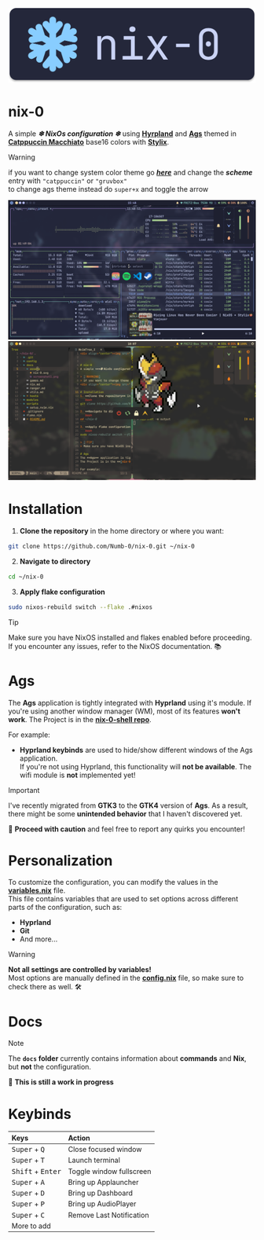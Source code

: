 <div align="center"><img src="./docs/assets/nix-0.svg"></div>


# nix-0
A simple ***❄ NixOs configuration ❄*** using [**Hyrpland**](https://github.com/hyprwm/Hyprland) and [**Ags**](https://github.com/Aylur/ags) themed in [**Catppuccin Macchiato**](https://catppuccin.com/palette) base16 colors with [**Stylix**](https://github.com/danth/stylix).

> [!WARNING]
> if you want to change system color theme go [***here***](https://github.com/Numb-0/nix-0/blob/main/hosts/nixos/config.nix#L34) and change the ***scheme*** entry with `"catppuccin"` or `"gruvbox"`  
> to change ags theme instead do `super+x` and toggle the arrow

<div align="center"><img src="./docs/assets/screenshot1.png"></div>
<div align="center"><img src="./docs/assets/screenshot2.png"></div>

# Installation
1. **Clone the repository** in the home directory or where you want:
```bash
git clone https://github.com/Numb-0/nix-0.git ~/nix-0
```
2. **Navigate to directory**
```bash
cd ~/nix-0
```
3. **Apply flake configuration**
```bash
sudo nixos-rebuild switch --flake .#nixos
```
> [!TIP]
> Make sure you have NixOS installed and flakes enabled before proceeding. If you encounter any issues, refer to the NixOS documentation. 📚

# Ags
The **Ags** application is tightly integrated with **Hyprland** using it's module. If you're using another window manager (WM), most of its features **won't work**.
The Project is in the **[nix-0-shell repo](https://github.com/Numb-0/zero-shell)**.

For example:
- **Hyprland keybinds** are used to hide/show different windows of the Ags application.  
If you're not using Hyprland, this functionality will **not be available**.
The wifi module is **not** implemented yet!

> [!IMPORTANT]
> I've recently migrated from **GTK3** to the **GTK4** version of **Ags**. As a result, there might be some **unintended behavior** that I haven't discovered yet.  
>  
> 🚨 **Proceed with caution** and feel free to report any quirks you encounter!

# Personalization

To customize the configuration, you can modify the values in the **[variables.nix](hosts/nixos/variables.nix)** file.  
This file contains variables that are used to set options across different parts of the configuration, such as:

- **Hyprland**
- **Git**
- And more...

> [!WARNING]
> **Not all settings are controlled by variables!**  
> Most options are manually defined in the **[config.nix](hosts/nixos/config.nix)** file, so make sure to check there as well. 🛠️

# Docs
> [!NOTE]
> The **`docs` folder** currently contains information about **commands** and **Nix**, but **not** the configuration.  
>  
> 🚧 **This is still a work in progress**

# Keybinds

| Keys | Action |
| :--- | :---  |
| <kbd>Super</kbd> + <kbd>Q</kbd> | Close focused window |
| <kbd>Super</kbd> + <kbd>T</kbd> | Launch terminal |
| <kbd>Shift</kbd> + <kbd>Enter</kbd> | Toggle window fullscreen|
| <kbd>Super</kbd> + <kbd>A</kbd> | Bring up Applauncher|
| <kbd>Super</kbd> + <kbd>D</kbd> | Bring up Dashboard |
| <kbd>Super</kbd> + <kbd>P</kbd> | Bring up AudioPlayer |
| <kbd>Super</kbd> + <kbd>C</kbd> | Remove Last Notification|
| More to add |

